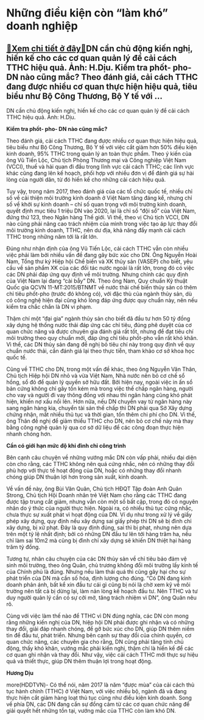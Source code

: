 Những điều kiện còn “làm khó” doanh nghiệp
==========================================

[:gift:Xem chi tiết ở đây:gift:](https://hddtvn.com/nhung-dieu-kien-con-lam-kho-doanh-nghiep/)DN cần chủ động kiến nghị, hiến kế cho các cơ quan quản lý để cải cách TTHC hiệu quả. Ảnh: H.Dịu. Kiểm tra phốt- pho- DN nào cũng mắc? Theo đánh giá, cải cách TTHC đang được nhiều cơ quan thực hiện hiệu quả, tiêu biểu như Bộ Công Thương, Bộ Y tế với …
-----------------------------------------------------------------------------------------------------------------------------------------------------------------------------------------------------------------------------------------------------------







 






 DN cần chủ động kiến nghị, hiến kế cho các cơ quan quản lý để cải cách TTHC hiệu quả. Ảnh: H.Dịu. 


**Kiểm tra phốt- pho- DN nào cũng mắc?**


Theo đánh giá, cải cách TTHC đang được nhiều cơ quan thực hiện hiệu quả, tiêu biểu như Bộ Công Thương, Bộ Y tế với việc cắt giảm hơn 50% điều kiện kinh doanh, 95% TTHC trong quản lý an toàn thực phẩm. Theo ý kiến của ông Vũ Tiến Lộc, Chủ tịch Phòng Thương mại và Công nghiệp Việt Nam (VCCI), thuế và hải quan đi đầu trong lĩnh vực cải cách TTHC; các lĩnh vực khác cũng đang lên kế hoạch, phối hợp với nhiều đơn vị để đánh giá sự hài lòng của người dân, từ đó hiến kế cho những cải cách hiệu quả.


Tuy vậy, trong năm 2017, theo đánh giá của các tổ chức quốc tế, nhiều chỉ số về cải thiện môi trường kinh doanh ở Việt Nam tăng đáng kể, nhưng chỉ số về khởi sự kinh doanh – chỉ số quan trọng với môi trường kinh doanh, quyết định mục tiêu 1 triệu DN vào 2020, lại là chỉ số “đội sổ” của Việt Nam, đứng thứ 123, theo Ngân hàng Thế giới. Vì thế, theo vị Chủ tịch VCCI, DN nào cũng phải nâng cao trách nhiệm của mình trong việc tạo áp lực thay đổi môi trường kinh doanh, TTHC, nên dư địa, khả năng đẩy mạnh cải cách TTHC trong những năm tới là rất lớn.


Đúng như nhận định của ông Vũ Tiến Lộc, cải cách TTHC vẫn còn nhiều việc phải làm bởi nhiều vấn đề đang gây bức xúc cho DN. Ông Nguyễn Hoài Nam, Tổng thư ký Hiệp hội Chế biến và XK thủy sản (VASEP) cho biết, yêu cầu về sản phẩm XK của các đối tác nước ngoài là rất lớn, trong đó có việc các DN phải đáp ứng quy định về môi trường. Nhưng chính các quy định của Việt Nam lại đang “cài bẫy” DN. Theo ông Nam, Quy chuẩn Kỹ thuật Quốc gia QCVN 11-MT:2015/BTNMT về nước thải chế biến thủy sản có thêm chỉ tiêu phốt-pho (trước đó không có), với đặc thù của ngành thủy sản, dù có công nghệ hiện đại cũng khó lòng đáp ứng được quy chuẩn này, nên nếu kiểm tra chắc chắn là DN vi phạm. 


Thậm chí một “đại gia” ngành thủy sản cho biết đã đầu tư hơn 50 tỷ đồng xây dựng hệ thống nước thải đáp ứng các chỉ tiêu, đúng phê duyệt của cơ quan chức năng và được chuyên gia đánh giá rất tốt, nhưng để đạt tiêu chí môi trường theo quy chuẩn mới, đáp ứng chỉ tiêu phốt-pho vẫn rất khó khăn. Vì thế, các DN thủy sản đang đề nghị bỏ tiêu chí này trong quy định về quy chuẩn nước thải, cần đánh giá lại theo thực tiễn, tham khảo cơ sở khoa học quốc tế.


Cũng về TTHC cho DN, trong một vấn đề khác, theo ông Nguyễn Văn Thân, Chủ tịch Hiệp hội DN nhỏ và vừa Việt Nam, Nhà nước nên bỏ cơ chế sổ hồng, sổ đỏ để quản lý quyền sở hữu đất. Bởi hiện nay, ngoài việc in ấn sổ bản cứng không chỉ gây tốn kém mà trong việc thế chấp ngân hàng, người cho vay và người đi vay thông đồng với nhau thì ngân hàng cũng khó phát hiện, khiến nợ xấu nổi lên. Hơn nữa, nếu DN chuyển vay từ ngân hàng này sang ngân hàng kia, chuyển tài sản thế chấp thì DN phải qua Sở Xây dựng chứng nhận, mất nhiều thủ tục và thời gian, tốn thêm chi phí cho DN. Vì thế, ông Thân đề nghị để giảm thiểu TTHC cho DN, nên bỏ cơ chế này mà thay bằng công nghệ quản lý qua cơ sở dữ liệu để các công đoạn thực hiện nhanh chóng hơn.


**Cần có giới hạn mức độ khi đình chỉ công trình**


Bên cạnh câu chuyện về những vướng mắc DN còn vấp phải, nhiều đại diện còn cho rằng, các TTHC không nên quá cứng nhắc, nên có những thay đổi phù hợp với thực tế hoạt động của DN, hoặc có những thay đổi nhanh chóng giúp DN thuận lợi hơn trong sản xuất, kinh doanh.


Về vấn đề này, ông Bùi Văn Quân, Chủ tịch HĐQT Tập đoàn Anh Quân Strong, Chủ tịch Hội Doanh nhân trẻ Việt Nam cho rằng các TTHC đang được tập trung cắt giảm, nhưng vẫn còn một số bất cập, trong đó có nguyên nhân do ý thức của người thực hiện. Ngoài ra, có nhiều thủ tục cứng nhắc, chưa thực sự xuất phát vì hoạt động của DN. Ví dụ như trong xử lý về giấy phép xây dựng, quy định nếu xây dựng sai giấy phép thì DN sẽ bị đình chỉ xây dựng, bị xử phạt. Đây là quy định đúng, sai thì bị phạt, nhưng nên dựa trên một tỷ lệ nhất định; bởi có những DN đầu tư lên tới hàng trăm ha, nếu chỉ làm sai 10m2 mà cũng bị đình chỉ xây dựng sẽ khiến DN thiệt hại hàng trăm tỷ đồng. 


Tương tự, nhân câu chuyện của các DN thủy sản về chỉ tiêu bảo đảm vệ sinh môi trường, theo ông Quân, chủ trương không đổi môi trường lấy kinh tế của Chính phủ là đúng. Nhưng nếu làm thái quá thì cũng gây hại cho sự phát triển của DN mà cần số hóa, định lượng cho đúng. “Có DN đang kinh doanh phản ánh, bất kể xin đầu tư cái gì cũng bị nói là chờ xem kỹ về môi trường nên tất cả bị dừng lại, làm nản lòng kế hoạch đầu tư. Nên TTHC và tư duy người quản lý cần có sự cởi mở, tăng trách nhiệm vì DN”, ông Quân nêu rõ.


Cùng với việc làm thế nào để TTHC vì DN đúng nghĩa, các DN còn mong rằng những kiến nghị của DN, hiệp hội DN phải được ghi nhận và có những thay đổi, giải đáp nhanh chóng, để gỡ bức xúc cho DN, giúp DN thêm niềm tin để đầu tư, phát triển. Nhưng bên cạnh sự thay đổi của chính quyền, cơ quan chức năng, các chuyên gia cho rằng, DN cũng phải tăng tính chủ động, thấy khó khăn, vướng mắc phải kiến nghị, thậm chí là hiến kế để các cơ quan ghi nhận và thay đổi. Như vậy, việc cải cách TTHC mới thực sự hiệu quả và thiết thực, giúp DN thêm thuận lợi trong hoạt động.






**Hương Dịu**



more(HDDTVN)- Có thể nói, năm 2017 là năm “được mùa” của cải cách thủ tục hành chính (TTHC) ở Việt Nam, với việc nhiều bộ, ngành đã và đang thực hiện cắt giảm hàng loạt thủ tục cũng như điều kiện kinh doanh. Song về phía DN, các DN đang cần sự đồng cảm từ các cơ quan chức năng để giải quyết hết những tồn tại, vướng mắc của TTHC còn làm khó DN.

